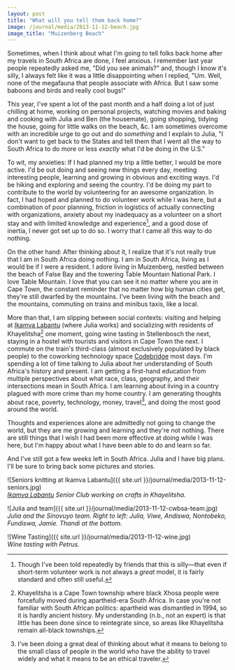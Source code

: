 ```yaml
---
layout: post
title: "What will you tell them back home?"
image: /journal/media/2013-11-12-beach.jpg
image_title: "Muizenberg Beach"
---
```


Sometimes, when I think about what I'm going to tell folks back home after my travels in South Africa are done, I feel anxious. I remember last year people repeatedly asked me, "Did you see animals?" and, though I know it's silly, I always felt like it was a little disappointing when I replied, "Um. Well, none of the megafauna that people associate with Africa. But I saw some baboons and birds and really cool bugs!"

This year, I've spent a lot of the past month and a half doing a lot of just chilling at home, working on personal projects, watching movies and baking and cooking with Julia and Ben (the housemate), going shopping, tidying the house, going for little walks on the beach, &c. I am sometimes overcome with an incredible urge to go out and do *something* and I explain to Julia, "I don't want to get back to the States and tell them that I went all the way to South Africa to do more or less *exactly* what I'd be doing in the U.S."

To wit, my anxieties: If I had planned my trip a little better, I would be more active. I'd be out doing and seeing new things every day, meeting interesting people, learning and growing in obvious and exciting ways. I'd be hiking and exploring and seeing the country. I'd be doing my part to contribute to the world by volunteering for an awesome organization. In fact, I had hoped and planned to do volunteer work while I was here, but a combination of poor planning, friction in logistics of actually connecting with organizations, anxiety about my inadequacy as a volunteer on a short stay and with limited knowledge and experience[^inadequacy], and a good dose of inertia, I never got set up to do so. I worry that I came all this way to do nothing.

On the other hand: After thinking about it, I realize that it's not really true that I am in South Africa doing nothing. I am in South Africa, living as I would be if I were a resident. I adore living in Muizenberg, nestled between the beach of False Bay and the towering Table Mountain National Park. I love Table Mountain. I love that you can see it no matter where you are in Cape Town, the constant reminder that no matter how big human cities get, they're still dwarfed by the mountains. I've been living with the beach and the mountains, commuting on trains and minibus taxis, like a local.

More than that, I am slipping between social contexts: visiting and helping at [Ikamva Labantu][] (where Julia works) and socializing with residents of Khayelitsha[^khayelitsha] one moment, going wine tasting in Stellenbosch the next, staying in a hostel with tourists and visitors in Cape Town the next. I commute on the train's third-class (almost exclusively populated by black people) to the coworking technology space [Codebridge][] most days. I'm spending a lot of time talking to Julia about her understanding of South Africa's history and present. I am getting a first-hand education from multiple perspectives about what race, class, geography, and their intersections mean in South Africa. I am learning about living in a country plagued with more crime than my home country. I am generating thoughts about race, poverty, technology, money, travel[^travel], and doing the most good around the world.

Thoughts and experiences alone are admittedly not going to change the world, but they are me growing and learning and they're not nothing. There are still things that I wish I had been more effective at doing while I was here, but I'm happy about what I have been able to do and learn so far.

And I've still got a few weeks left in South Africa. Julia and I have big plans. I'll be sure to bring back some pictures and stories.

![Seniors knitting at Ikamva Labantu]({{ site.url }}/journal/media/2013-11-12-seniors.jpg)  
*[Ikamva Labantu][] Senior Club working on crafts in Khayelitsha.*

![Julia and team]({{ site.url }}/journal/media/2013-11-12-cwbsa-team.jpg)  
*Julia and the Sinovuyo team. Right to left: Julia, Viwe, Andiswa, Nontobeko, Fundiswa, Jamie. Thandi at the bottom.*

![Wine Tasting]({{ site.url }}/journal/media/2013-11-12-wine.jpg)  
*Wine tasting with Petrus.*

[^inadequacy]: Though I've been told repeatedly by friends that this is silly—that even if short-term volunteer work is not always a *great* model, it is fairly standard and often still useful.
[^khayelitsha]: Khayelitsha is a Cape Town township where black Xhosa people were forcefully moved during apartheid-era South Africa. In case you're not familiar with South African politics: apartheid was dismantled in 1994, so it is hardly ancient history. My understanding (n.b., not an expert) is that little has been done since to reintegrate since, so areas like Khayelitsha remain all-black townships.
[^travel]: I've been doing a great deal of thinking about what it means to belong to the small class of people in the world who have the ability to travel widely and what it means to be an ethical traveler.

[Codebridge]: http://codebridge.co.za/
[Ikamva Labantu]: http://ikamva.org.za/